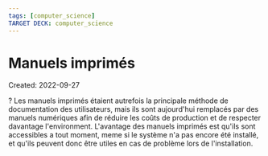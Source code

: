 ```yaml
---
tags: [computer_science] 
TARGET DECK: computer_science
---
```

# Manuels imprimés
Created: 2022-09-27

?
Les manuels imprimés étaient autrefois la principale méthode de documentation des utilisateurs, mais ils sont aujourd'hui remplacés par des manuels numériques afin de réduire les coûts de production et de respecter davantage l'environment.
L'avantage des manuels imprimés est qu'ils sont accessibles a tout moment, meme si le système n'a pas encore été installé, et qu'ils peuvent donc être utiles en cas de problème lors de l'installation.
<!--SR:!2022-10-15,12,250-->

